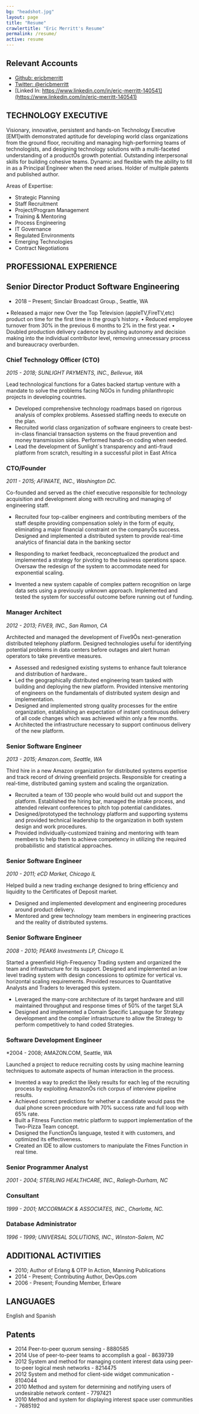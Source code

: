 ```yaml
---
bg: "headshot.jpg"
layout: page
title: "Resume"
crawlertitle: "Eric Merritt's Resume"
permalink: /resume/
active: resume
---
```


## Relevant Accounts

* [Github: ericbmerritt](https://github.com/ericbmerritt)
* [Twitter: @ericbmerritt](https://twitter.com/ericbmerritt)
* [Linked In: https://www.linkedin.com/in/eric-merritt-140541](https://www.linkedin.com/in/eric-merritt-140541)

## TECHNOLOGY EXECUTIVE

Visionary, innovative, persistent and hands-on Technology Executive
[EM1]with demonstrated aptitude for developing world class
organizations from the ground floor, recruiting and managing
high-performing teams of technologists, and designing technology
solutions with a multi-faceted understanding of a productÕs growth
potential. Outstanding interpersonal skills for building cohesive
teams. Dynamic and flexible with the ability to fill in as a Principal
Engineer when the need arises. Holder of multiple patents and
published author.

Areas of Expertise:
* Strategic Planning
* Staff Recruitment
* Project/Program Management
* Training & Mentoring
* Process Engineering
* IT Governance
* Regulated Environments
* Emerging Technologies
* Contract Negotiations

## PROFESSIONAL EXPERIENCE
## Senior Director Product Software Engineering
* 2018 – Present; Sinclair Broadcast Group., Seattle, WA

• Released a major new Over the Top Television (appleTV,FireTV,etc)
product on time for the first time in the group’s history.
• Reduced employee turnover from 30% in the previous 6 months to 2% in
the first year.
• Doubled production delivery cadence by pushing autonomy and decision
making into the individual contributor level, removing unnecessary
process and bureaucracy overburden.

### Chief Technology Officer (CTO)
*2015 - 2018; SUNLIGHT PAYMENTS, INC., Bellevue, WA*

Lead technological functions for a Gates backed startup venture with a
mandate to solve the problems facing NGOs in funding philanthropic
projects in developing countries.

* Developed comprehensive technology roadmaps based on rigorous
  analysis of complex problems. Assessed staffing needs to execute on
  the plan.
* Recruited world class organization of software engineers to create
  best-in-class financial transaction systems on the fraud prevention
  and money transmission sides. Performed hands-on coding when needed.
* Lead the development of Sunlight`s transparency and anti-fraud
  platform from scratch, resulting in a successful pilot in East
  Africa

### CTO/Founder
*2011 - 2015; AFINIATE, INC., Washington DC.*

Co-founded and served as the chief executive responsible for
technology acquisition and development along with recruiting and
managing of engineering staff.

* Recruited four top-caliber engineers and contributing members of the
  staff despite providing compensation solely in the form of equity,
  eliminating a major financial constraint on the companyÕs success.
  Designed and implemented a distributed system to provide real-time
  analytics of financial data in the banking sector

* Responding to market feedback, reconceptualized the product and
  implemented a strategy for pivoting to the business operations
  space. Oversaw the redesign of the system to accommodate need for
  exponential scaling.

* Invented a new system capable of complex pattern recognition on
  large data sets using a previously unknown approach. Implemented and
  tested the system for successful outcome before running out of
  funding.

### Manager Architect
*2012 - 2013; FIVE9, INC., San Ramon, CA*

Architected and managed the development of Five9Õs next-generation
distributed telephony platform. Designed technologies useful for
identifying potential problems in data centers before outages and
alert human operators to take preventive measures.

* Assessed and redesigned existing systems to enhance fault tolerance
  and distribution of hardware..
* Led the geographically distributed engineering team tasked with
  building and deploying the new platform. Provided intensive
  mentoring of engineers on the fundamentals of distributed system
  design and implementation.
* Designed and implemented strong quality processes for the entire
  organization, establishing an expectation of instant continuous
  delivery of all code changes which was achieved within only a few
  months.
* Architected the infrastructure necessary to support continuous
  delivery of the new platform.

### Senior Software Engineer
*2013 - 2015; Amazon.com, Seattle, WA*

Third hire in a new Amazon organization for distributed systems
expertise and track record of driving greenfield projects. Responsible
for creating a real-time, distributed gaming system and scaling the
organization.

* Recruited a team of 130 people who would build out and support the
  platform. Established the hiring bar, managed the intake process,
  and attended relevant conferences to pitch top potential candidates.
* Designed/prototyped the technology platform and supporting systems
  and provided technical leadership to the organization in both system
  design and work procedures.
* Provided individually-customized training and mentoring with team
  members to help them to achieve competency in utilizing the required
  probabilistic and statistical approaches.

### Senior Software Engineer
*2010 - 2011; eCD Market, Chicago IL*

Helped build a new trading exchange designed to bring efficiency and
liquidity to the Certificates of Deposit market.
* Designed and implemented development and engineering procedures
  around product delivery.
* Mentored and grew technology team members in engineering practices
  and the reality of distributed systems.

### Senior Software Engineer
*2008 - 2010; PEAK6 Investments LP, Chicago IL*

Started a greenfield High-Frequency Trading system and organized the
team and infrastructure for its support. Designed and implemented an
low level trading system with design concessions to optimize for
vertical vs. horizontal scaling requirements. Provided resources to
Quantitative Analysts and Traders to leveraged this system.

* Leveraged the many-core architecture of its target hardware and
  still maintained throughput and response times of 50% of the target
  SLA
* Designed and implemented a Domain Specific Language for Strategy
  development and the compiler infrastructure to allow the Strategy to
  perform competitively to hand coded Strategies.

### Software Development Engineer
*2004 - 2008; AMAZON.COM, Seattle, WA

Launched a project to reduce recruiting costs by using machine
learning techniques to automate aspects of human interaction in the
process.
* Invented a way to predict the likely results for each leg of the
  recruiting process by exploiting AmazonÕs rich corpus of interview
  pipeline results.
* Achieved correct predictions for whether a candidate would pass the
  dual phone screen procedure with 70% success rate and full loop with
  65% rate.
* Built a Fitness Function metric platform to support implementation
  of the Two-Pizza Team concept.
* Designed the FunctionÕs language, tested it with customers, and
  optimized its effectiveness.
* Created an IDE to allow customers to manipulate the Fitnes Function
  in real time.

### Senior Programmer Analyst
*2001 - 2004; STERLING HEALTHCARE, INC., Raliegh-Durham, NC*

### Consultant
*1999 - 2001; MCCORMACK & ASSOCIATES, INC., Charlotte, NC.*

### Database Administrator
*1996 - 1999; UNIVERSAL SOLUTIONS, INC., Winston-Salem, NC*

## ADDITIONAL ACTIVITIES
* 2010; Author of Erlang & OTP In Action, Manning Publications
* 2014 - Present; Contributing Author, DevOps.com
* 2006 - Present; Founding Member, Erlware

## LANGUAGES
English and Spanish

## Patents

* 2014 Peer-to-peer quorum sensing - 8880585
* 2014 Use of peer-to-peer teams to accomplish a goal - 8639739
* 2012 System and method for managing content interest data using peer-to-peer logical mesh networks - 8214475
* 2012 System and method for client-side widget communication - 8104044
* 2010 Method and system for determining and notifying users of undesirable network content - 7797421
* 2010 Method and system for displaying interest space user communities - 7685192
